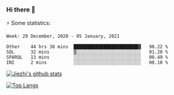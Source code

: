 ### Hi there 👋

⚡ Some statistics:

<!--START_SECTION:waka-->
```text
Week: 29 December, 2020 - 05 January, 2021

Other    44 hrs 38 mins  ████████████████████████▓   98.22 % 
SQL      32 mins         ▒░░░░░░░░░░░░░░░░░░░░░░░░   01.20 % 
SPARQL   13 mins         ░░░░░░░░░░░░░░░░░░░░░░░░░   00.49 % 
INI      2 mins          ░░░░░░░░░░░░░░░░░░░░░░░░░   00.10 % 
```
<!--END_SECTION:waka-->

[![Jiezhi's github stats](https://github-readme-stats.vercel.app/api?username=Jiezhi&show_icons=true)](https://github.com/Jiezhi/github-readme-stats)

[![Top Langs](https://github-readme-stats.vercel.app/api/top-langs/?username=Jiezhi&hide=javascript,html)](https://github.com/Jiezhi/github-readme-stats)
<!--
**Jiezhi/Jiezhi** is a ✨ _special_ ✨ repository because its `README.md` (this file) appears on your GitHub profile.

Here are some ideas to get you started:

- 🔭 I’m currently working on ...
- 🌱 I’m currently learning ...
- 👯 I’m looking to collaborate on ...
- 🤔 I’m looking for help with ...
- 💬 Ask me about ...
- 📫 How to reach me: ...
- 😄 Pronouns: ...
- ⚡ Fun fact: ...
-->

